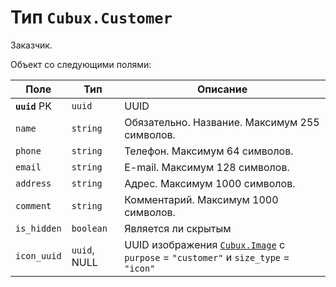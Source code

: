 Тип `Cubux.Customer`
====================

Заказчик.

Объект со следующими полями:

Поле | Тип | Описание
---- | --- | --------
**`uuid`** PK | `uuid`    | UUID
`name`        | `string`  | Обязательно. Название. Максимум 255 символов.
`phone`       | `string`  | Телефон. Максимум 64 символов.
`email`       | `string`  | E-mail. Максимум 128 символов.
`address`     | `string`  | Адрес. Максимум 1000 символов.
`comment`     | `string`  | Комментарий. Максимум 1000 символов.
`is_hidden`   | `boolean` | Является ли скрытым
`icon_uuid`   | `uuid`, NULL | UUID изображения [`Cubux.Image`][Cubux.Image] с `purpose` = `"customer"` и `size_type` = `"icon"`


[Cubux.Image]: ./image.md
